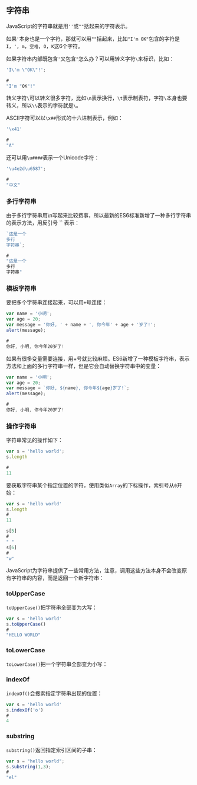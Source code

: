 ## 字符串

JavaScript的字符串就是用`''`或`""`括起来的字符表示。

如果`'`本身也是一个字符，那就可以用`""`括起来，比如`"I'm OK"`包含的字符是`I`，`'`，`m`，`空格`，`O`，`K`这6个字符。

如果字符串内部既包含`'`又包含`"`怎么办？可以用转义字符`\`来标识，比如：

```javascript
'I\'m \"OK\"!';

#
"I'm "OK"!"
```
转义字符`\`可以转义很多字符，比如`\n`表示换行，`\t`表示制表符，字符`\`本身也要转义，所以`\\`表示的字符就是`\`。

ASCII字符可以以`\x##`形式的十六进制表示，例如：

```javascript
'\x41'

#
"A"
```

还可以用`\u####`表示一个Unicode字符：

```javascript
'\u4e2d\u6587'; 

#
"中文"
```

### 多行字符串

由于多行字符串用\n写起来比较费事，所以最新的ES6标准新增了一种多行字符串的表示方法，用反引号 \`\` 表示：

```javascript
`这是一个
多行
字符串`;

#
"这是一个
多行
字符串"
```

### 模板字符串

要把多个字符串连接起来，可以用`+`号连接：

```javascript
var name = '小明';
var age = 20;
var message = '你好, ' + name + ', 你今年' + age + '岁了!';
alert(message);

#
你好, 小明, 你今年20岁了!
```

如果有很多变量需要连接，用+号就比较麻烦。ES6新增了一种模板字符串，表示方法和上面的多行字符串一样，但是它会自动替换字符串中的变量：

```javascript
var name = '小明';
var age = 20;
var message = `你好, ${name}, 你今年${age}岁了!`;
alert(message);

# 
你好, 小明, 你今年20岁了!
```

### 操作字符串

字符串常见的操作如下：

```javascript
var s = 'hello world';
s.length

#
11
```

要获取字符串某个指定位置的字符，使用类似`Array`的下标操作，索引号从`0`开始：

```javascript
var s = 'hello world'
s.length
#
11

s[5]
#
" "
s[6]
#
"w"
```

JavaScript为字符串提供了一些常用方法，注意，调用这些方法本身不会改变原有字符串的内容，而是返回一个新字符串：

### toUpperCase

`toUpperCase()`把字符串全部变为大写：

```javascript
var s = 'hello world'
s.toUpperCase()
#
"HELLO WORLD"
```

### toLowerCase

`toLowerCase()`把一个字符串全部变为小写：

### indexOf

`indexOf()`会搜索指定字符串出现的位置：

```javascript
var s = 'hello world'
s.indexOf('o')
# 
4
```
### substring

`substring()`返回指定索引区间的子串：

```javascript
var s = "hello world";
s.substring(1,3);
#
"el"
```
